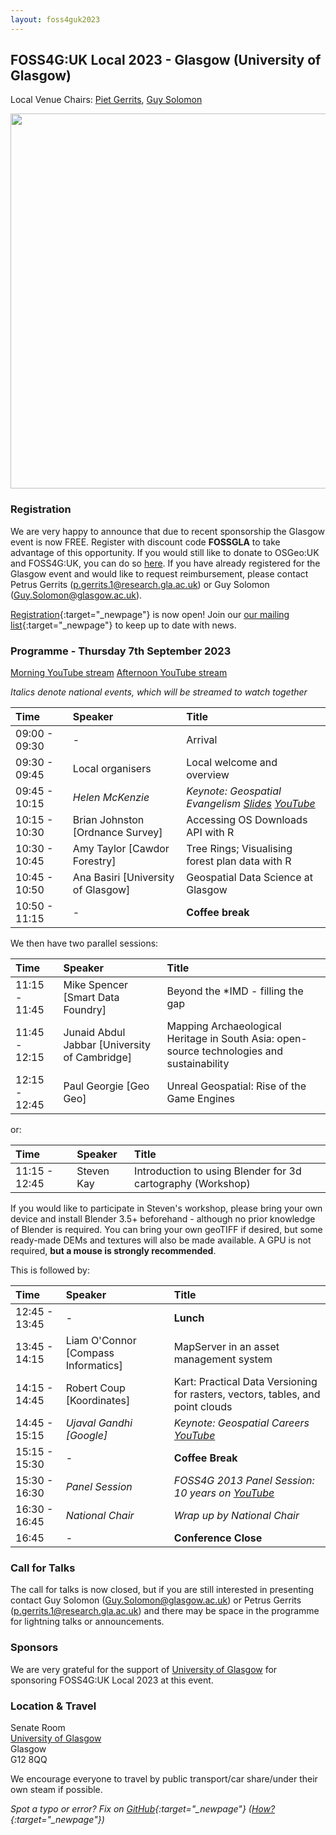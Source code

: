 ```yaml
---
layout: foss4guk2023
---
```


## FOSS4G:UK Local 2023 - Glasgow (University of Glasgow)

Local Venue Chairs: [Piet Gerrits](https://pgerrits.com/), [Guy Solomon](https://guy-sol.github.io/) 

<img src="images/uni-of-glasgow.jpg" width="600" align="middle">

### Registration

We are very happy to announce that due to recent sponsorship the Glasgow event is now FREE. Register with discount code **FOSSGLA** to take advantage of this opportunity. If you would still like to donate to OSGeo:UK and FOSS4G:UK, you can do so [here](https://uk.osgeo.org/donations.html). If you have already registered for the Glasgow event and would like to request reimbursement, please contact Petrus Gerrits (<p.gerrits.1@research.gla.ac.uk>) or 
Guy Solomon (<Guy.Solomon@glasgow.ac.uk>).

[Registration](https://www.eventbrite.co.uk/e/foss4g-uk-local-2023-tickets-663598610307){:target="_newpage"} is now open! Join our [our mailing list](https://lists.osgeo.org/mailman/listinfo/uk){:target="_newpage"} to keep up to date with news. 

### Programme - Thursday 7th September 2023

[Morning YouTube stream](https://youtube.com/live/QT4QL6an1gI?feature=share) [Afternoon YouTube stream](https://youtube.com/live/5ZswzqralGo?feature=share)

_Italics denote national events, which will be streamed to watch together_

Time | Speaker| Title
:-----|:-----|:-----
09:00 - 09:30|-|Arrival
09:30 - 09:45|Local organisers|Local welcome and overview
09:45 - 10:15|_Helen McKenzie_|_Keynote: Geospatial Evangelism_ *[Slides](https://docs.google.com/presentation/d/1gM5Yg-Z4i_zLo9ae1bPUJtxPd6TLC9r74N6x7K19nd4/edit?usp=sharing) [YouTube](https://youtube.com/live/HWmgegypNBQ?feature=share)*
10:15 - 10:30|Brian Johnston [Ordnance Survey]|Accessing OS Downloads API with R
10:30 - 10:45|Amy Taylor [Cawdor Forestry]|Tree Rings; Visualising forest plan data with R
10:45 - 10:50|Ana Basiri [University of Glasgow]|Geospatial Data Science at Glasgow
10:50 - 11:15|-|**Coffee break**


We then have two parallel sessions:

Time | Speaker| Title
:-----|:-----|:-----
11:15 - 11:45|Mike Spencer [Smart Data Foundry]|Beyond the *IMD - filling the gap
11:45 - 12:15|Junaid Abdul Jabbar [University of Cambridge]|Mapping Archaeological Heritage in South Asia: open-source technologies and sustainability
12:15 - 12:45|Paul Georgie [Geo Geo]|Unreal Geospatial: Rise of the Game Engines

or:

Time | Speaker| Title
:-----|:-----|:-----
11:15 - 12:45|Steven Kay|Introduction to using Blender for 3d cartography (Workshop)

If you would like to participate in Steven's workshop, please bring your own device and install Blender 3.5+ beforehand - although no prior knowledge of Blender is required. You can bring your own geoTIFF if desired, but some ready-made DEMs and textures will also be made available. A GPU is not required, **but a mouse is strongly recommended**.

This is followed by:

Time | Speaker| Title
:-----|:-----|:-----
12:45 - 13:45|-|**Lunch**|
13:45 - 14:15|Liam O'Connor [Compass Informatics]|MapServer in an asset management system|
14:15 - 14:45|Robert Coup [Koordinates]|Kart: Practical Data Versioning for rasters, vectors, tables, and point clouds|
14:45 - 15:15|_Ujaval Gandhi [Google]_|_Keynote: Geospatial Careers_ *[YouTube](https://youtube.com/live/vE9RQBUWWUE?feature=share)*
15:15 - 15:30|-|**Coffee Break**
15:30 - 16:30|_Panel Session_|_FOSS4G 2013 Panel Session: 10 years on_ *[YouTube](https://youtube.com/live/2UReJqFle_Y?feature=share)*
16:30 - 16:45|_National Chair_|_Wrap up by National Chair_
16:45|-|**Conference Close**

### Call for Talks

The call for talks is now closed, but if you are still interested in presenting contact Guy Solomon (<Guy.Solomon@glasgow.ac.uk>) or 
Petrus Gerrits (<p.gerrits.1@research.gla.ac.uk>) and
there may be space in the programme for lightning talks or announcements.

### Sponsors

We are very grateful for the support of [University of Glasgow](https://www.gla.ac.uk/) for sponsoring FOSS4G:UK Local 2023 at this event. 


### Location & Travel

Senate Room<br>
[University of Glasgow](https://www.openstreetmap.org/way/26624925#map=17/55.87326/-4.28901)<br>
Glasgow<br>
G12 8QQ<br>

We encourage everyone to travel by public transport/car share/under their own steam if possible.


*Spot a typo or error? Fix on [GitHub](https://github.com/osgeouk/website/blob/gh-pages/foss4guklocal2023/glasgow.md){:target="_newpage"} ([How?](https://uk.osgeo.org/editing-on-github){:target="_newpage"})*
